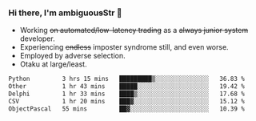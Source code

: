 ### Hi there, I'm ambiguou~~s~~Str 👋

<!--
**ambiguoustexture/ambiguoustexture** is a ✨ _special_ ✨ repository because its `README.md` (this file) appears on your GitHub profile.

Here are some ideas to get you started:
-->
- Working ~~on automated/low-latency trading~~ as a ~~always junior system~~ developer.
- Experiencing ~~endless~~ imposter syndrome still, and even worse.
- Employed by adverse selection.
- Otaku at large/least.

<!--START_SECTION:waka-->

```txt
Python         3 hrs 15 mins   █████████▒░░░░░░░░░░░░░░░   36.83 %
Other          1 hr 43 mins    █████░░░░░░░░░░░░░░░░░░░░   19.42 %
Delphi         1 hr 33 mins    ████▒░░░░░░░░░░░░░░░░░░░░   17.68 %
CSV            1 hr 20 mins    ███▓░░░░░░░░░░░░░░░░░░░░░   15.12 %
ObjectPascal   55 mins         ██▓░░░░░░░░░░░░░░░░░░░░░░   10.39 %
```

<!--END_SECTION:waka-->
